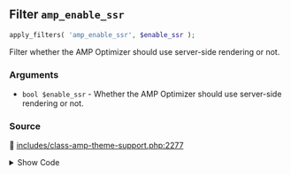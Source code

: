 ## Filter `amp_enable_ssr`

```php
apply_filters( 'amp_enable_ssr', $enable_ssr );
```

Filter whether the AMP Optimizer should use server-side rendering or not.

### Arguments

* `bool $enable_ssr` - Whether the AMP Optimizer should use server-side rendering or not.

### Source

:link: [includes/class-amp-theme-support.php:2277](/includes/class-amp-theme-support.php#L2277)

<details>
<summary>Show Code</summary>

```php
$enable_ssr = apply_filters( 'amp_enable_ssr', $enable_ssr );
```

</details>
